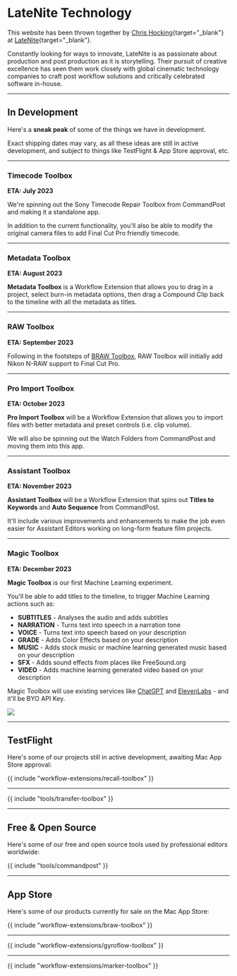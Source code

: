 # LateNite Technology

This website has been thrown together by [Chris Hocking](https://twitter.com/chrisatlatenite){target="_blank"} at [LateNite](https://latenitefilms.com/technology){target="_blank"}.

Constantly looking for ways to innovate, LateNite is as passionate about production and post production as it is storytelling. Their pursuit of creative excellence has seen them work closely with global cinematic technology companies to craft post workflow solutions and critically celebrated software in-house.

---

## In Development

Here's a **sneak peak** of some of the things we have in development.

Exact shipping dates may vary, as all these ideas are still in active development, and subject to things like TestFlight & App Store approval, etc.

---

### Timecode Toolbox

**ETA: July 2023**

We're spinning out the Sony Timecode Repair Toolbox from CommandPost and making it a standalone app.

In addition to the current functionality, you'll also be able to modify the original camera files to add Final Cut Pro friendly timecode.

---

### Metadata Toolbox

**ETA: August 2023**

**Metadata Toolbox** is a Workflow Extension that allows you to drag in a project, select burn-in metadata options, then drag a Compound Clip back to the timeline with all the metadata as titles.

---

### RAW Toolbox

**ETA: September 2023**

Following in the footsteps of [BRAW Toolbox](#braw-toolbox), RAW Toolbox will initially add Nikon N-RAW support to Final Cut Pro.

---

### Pro Import Toolbox

**ETA: October 2023**

**Pro Import Toolbox** will be a Workflow Extension that allows you to import files with better metadata and preset controls (i.e. clip volume).

We will also be spinning out the Watch Folders from CommandPost and moving them into this app.

---

### Assistant Toolbox

**ETA: November 2023**

**Assistant Toolbox** will be a Workflow Extension that spins out **Titles to Keywords** and **Auto Sequence** from CommandPost.

It'll include various improvements and enhancements to make the job even easier for Assistant Editors working on long-form feature film projects.

---

### Magic Toolbox

**ETA: December 2023**

**Magic Toolbox** is our first Machine Learning experiment.

You'll be able to add titles to the timeline, to trigger Machine Learning actions such as:

- **SUBTITLES** - Analyses the audio and adds subtitles
- **NARRATION** - Turns text into speech in a narration tone
- **VOICE** - Turns text into speech based on your description
- **GRADE** - Adds Color Effects based on your description
- **MUSIC** - Adds stock music or machine learning generated music based on your description
- **SFX** - Adds sound effects from places like FreeSound.org
- **VIDEO** - Adds machine learning generated video based on your description

Magic Toolbox will use existing services like [ChatGPT](https://chat.openai.com) and [ElevenLabs](https://beta.elevenlabs.io) - and it'll be BYO API Key.

![](../static/magic-toolbox.png)

---

## TestFlight

Here's some of our projects still in active development, awaiting Mac App Store approval:

{{ include "workflow-extensions/recall-toolbox" }}

---

{{ include "tools/transfer-toolbox" }}

---

## Free & Open Source

Here's some of our free and open source tools used by professional editors worldwide:

{{ include "tools/commandpost" }}

---

## App Store

Here's some of our products currently for sale on the Mac App Store:

{{ include "workflow-extensions/braw-toolbox" }}

---

{{ include "workflow-extensions/gyroflow-toolbox" }}

---

{{ include "workflow-extensions/marker-toolbox" }}

